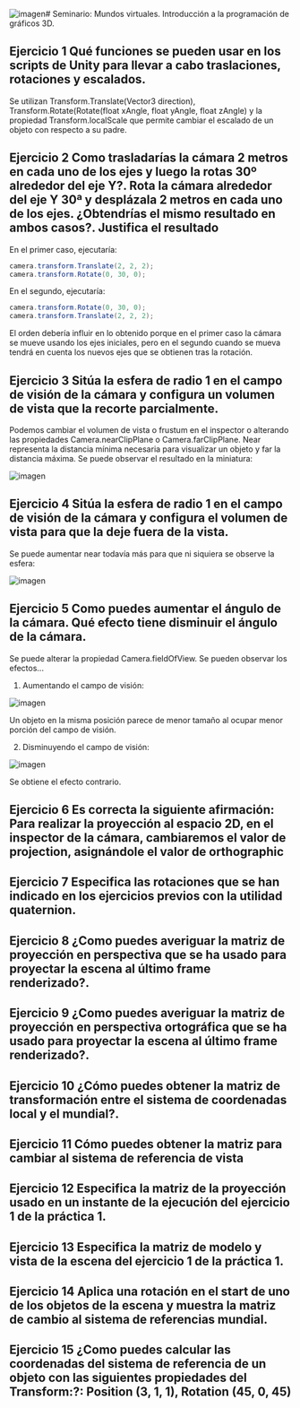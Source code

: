 ![imagen](https://github.com/Francisco-Marques-Armas/seminario-mundos-virtuales/assets/72305337/f0d9f3ff-fe81-471c-98d5-fdab5981a365)# Seminario: Mundos virtuales. Introducción a la programación de gráficos 3D.

## Ejercicio 1 Qué funciones se pueden usar en los scripts de Unity para llevar a cabo traslaciones, rotaciones y escalados.

Se utilizan Transform.Translate(Vector3 direction), Transform.Rotate(Rotate(float xAngle, float yAngle, float zAngle) y la propiedad Transform.localScale que permite cambiar el escalado de un objeto con respecto a su padre.

## Ejercicio 2 Como trasladarías la cámara 2 metros en cada uno de los ejes y luego la rotas 30º alrededor del eje Y?. Rota la cámara alrededor del eje Y 30ª y desplázala 2 metros en cada uno de los ejes. ¿Obtendrías el mismo resultado en ambos casos?. Justifica el resultado

En el primer caso, ejecutaría:
```csharp
camera.transform.Translate(2, 2, 2);
camera.transform.Rotate(0, 30, 0);
```
En el segundo, ejecutaría:
```csharp
camera.transform.Rotate(0, 30, 0);
camera.transform.Translate(2, 2, 2);
```

El orden debería influir en lo obtenido porque en el primer caso la cámara se mueve usando los ejes iniciales, pero en el segundo cuando se mueva tendrá en cuenta los nuevos ejes que se obtienen tras la rotación.

## Ejercicio 3 Sitúa la esfera de radio 1 en el campo de visión de la cámara y configura un volumen de vista que la recorte parcialmente.

Podemos cambiar el volumen de vista o frustum en el inspector o alterando las propiedades Camera.nearClipPlane o Camera.farClipPlane. Near representa la distancia mínima necesaria para visualizar un objeto y far la distancia máxima. Se puede observar el resultado en la miniatura:

![imagen](https://github.com/Francisco-Marques-Armas/seminario-mundos-virtuales/assets/72305337/c882e221-3cb1-440d-85e7-d8cbe82070c8)

## Ejercicio 4 Sitúa la esfera de radio 1 en el campo de visión de la cámara y configura el volumen de vista para que la deje fuera de la vista.

Se puede aumentar near todavía más para que ni siquiera se observe la esfera:

![imagen](https://github.com/Francisco-Marques-Armas/seminario-mundos-virtuales/assets/72305337/34910937-ecac-4823-93e8-d7703895f05d)

## Ejercicio 5 Como puedes aumentar el ángulo de la cámara. Qué efecto tiene disminuir el ángulo de la cámara.

Se puede alterar la propiedad Camera.fieldOfView. Se pueden observar los efectos...

1. Aumentando el campo de visión:

![imagen](https://github.com/Francisco-Marques-Armas/seminario-mundos-virtuales/assets/72305337/8a972fbc-3941-4107-a94a-ef7256a42b46)

Un objeto en la misma posición parece de menor tamaño al ocupar menor porción del campo de visión.

2. Disminuyendo el campo de visión:

![imagen](https://github.com/Francisco-Marques-Armas/seminario-mundos-virtuales/assets/72305337/39f3116f-423b-4ba4-9768-8508b06e9513)

Se obtiene el efecto contrario.

## Ejercicio 6 Es correcta la siguiente afirmación: Para realizar la proyección al espacio 2D, en el inspector de la cámara, cambiaremos el valor de projection, asignándole el valor de orthographic

## Ejercicio 7 Especifica las rotaciones que se han indicado en los ejercicios previos con la utilidad quaternion.

## Ejercicio 8 ¿Como puedes averiguar la matriz de proyección en perspectiva que se ha usado para proyectar la escena al último frame renderizado?.

## Ejercicio 9 ¿Como puedes averiguar la matriz de proyección en perspectiva ortográfica que se ha usado para proyectar la escena al último frame renderizado?.

## Ejercicio 10 ¿Cómo puedes obtener la matriz de transformación entre el sistema de coordenadas local y el mundial?.

## Ejercicio 11 Cómo puedes obtener la matriz para cambiar al sistema de referencia de vista

## Ejercicio 12 Especifica la matriz de la proyección usado en un instante de la ejecución del ejercicio 1 de la práctica 1.

## Ejercicio 13 Especifica la matriz de modelo y vista de la escena del ejercicio 1 de la práctica 1.

## Ejercicio 14 Aplica una rotación en el start de uno de los objetos de la escena y muestra la matriz de cambio al sistema de referencias mundial.

## Ejercicio 15 ¿Como puedes calcular las coordenadas del sistema de referencia de un objeto con las siguientes propiedades del Transform:?: Position (3, 1, 1), Rotation (45, 0, 45)


